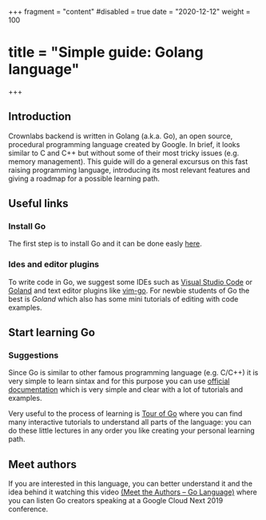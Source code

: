 +++
fragment = "content"
#disabled = true
date = "2020-12-12"
weight = 100
# title = "Simple guide: Golang language"
+++

## Introduction

Crownlabs backend is written in Golang (a.k.a. Go), an open source, procedural programming language created by Google.
In brief, it looks similar to C and C++ but without some of their most tricky issues (e.g. memory management). This guide will do a general excursus on this fast raising programming language, introducing its most relevant features and giving a roadmap for a possible learning path.

## Useful links

### Install Go

The first step is to install Go and it can be done easly [here](https://golang.org/doc/install).

### Ides and editor plugins

To write code in Go, we suggest some IDEs such as [Visual Studio Code](https://code.visualstudio.com/) or [Goland](https://www.jetbrains.com/go/) and text editor plugins like [vim-go](https://github.com/fatih/vim-go).
For newbie students of Go the best is *Goland* which also has some mini tutorials of editing with code examples.

## Start learning Go

### Suggestions

Since Go is similar to other famous programming language (e.g. C/C++) it is very simple to learn sintax and for this purpose you can use [official documentation](https://golang.org/doc/) which is very simple and clear with a lot of tutorials and examples.

Very useful to the process of learning is [Tour of Go](https://tour.golang.org/list) where you can find many interactive tutorials to understand all parts of the language: you can do these little lectures in any order you like creating your personal learning path.

## Meet authors

If you are interested in this language, you can better understand it and the idea behind it watching this video [(Meet the Authors – Go Language)](https://youtu.be/3yghHvvZQmA) where you can listen Go creators speaking at a Google Cloud Next 2019 conference. 
